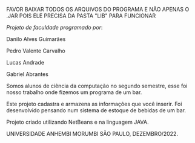 FAVOR BAIXAR TODOS OS ARQUIVOS DO PROGRAMA E NÃO APENAS O .JAR POIS ELE PRECISA DA PASTA "LIB" PARA FUNCIONAR


*Projeto de faculdade programado por*:

Danilo Alves Guimarães

Pedro Valente Carvalho

Lucas Andrade

Gabriel Abrantes


Somos alunos de ciência da computação no segundo semestre, esse foi nosso trabalho onde fizemos um programa de um bar.

Este projeto cadastra e armazena as informações que você inserir.
Foi desenvolvido pensando num sistema de estoque de bebidas de um bar.

Projeto criado utilizando NetBeans e na linguagem JAVA.

UNIVERSIDADE ANHEMBI MORUMBI
SÃO PAULO, DEZEMBRO/2022.